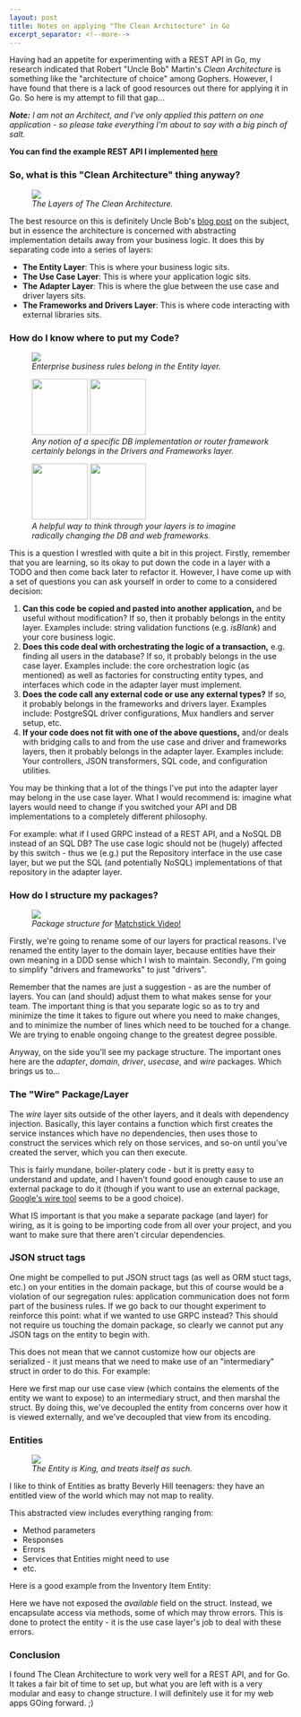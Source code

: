 ```yaml
---
layout: post
title: Notes on applying "The Clean Architecture" in Go
excerpt_separator: <!--more-->
---
```

<section>
    <p>Having had an appetite for experimenting with a REST API in Go, my research indicated that Robert
    "Uncle Bob" Martin's <i>Clean Architecture</i> is something like the "architecture of choice" among Gophers.
    However, I have found that there is a lack of good resources out there for applying it in Go. So here is my
    attempt to fill that gap...</p>
</section>
<!--more-->
<section>
    <p><i><b>Note:</b> I am not an Architect, and I've only applied this pattern on one application - so please take everything
    I'm about to say with a big pinch of salt.</i></p>
</section>

<section>
    <p><b>You can find the example REST API I implemented
    <a href="https://github.com/liampulles/matchstick-video">here</a></b></p>
</section>

<section>
    <hgroup>
        <h3>So, what is this "Clean Architecture" thing anyway?</h3>
    </hgroup>
        <aside>
        <figure>
            <img src="/images/clean-architecture-diagram.png">
            <figcaption><i>The Layers of The Clean Architecture.</i></figcaption>
        </figure>
    </aside>
    <aside>
        <p>The best resource on this is definitely Uncle Bob's
        <a href="https://blog.cleancoder.com/uncle-bob/2012/08/13/the-clean-architecture.html">blog post</a>
        on the subject, but in essence the architecture is concerned with abstracting implementation details
        away from your business logic. It does this by separating code into a series of layers:
        <ul>
            <li><b>The Entity Layer</b>: This is where your business logic sits.</li>
            <li><b>The Use Case Layer</b>: This is where your application logic sits.</li>
            <li><b>The Adapter Layer</b>: This is where the glue between the use case and driver layers sits.</li>
            <li><b>The Frameworks and Drivers Layer</b>: This is where code interacting with external libraries sits.</li>
        </ul>
        </p>
    </aside>
</section>

<section>
    <hgroup>
        <h3>How do I know where to put my Code?</h3>
    </hgroup>
    <aside>
        <figure>
            <img src="/images/rules-of-the-game-vhs-front.jpg">
            <figcaption><i>Enterprise business rules belong in the Entity layer.</i></figcaption>
        </figure>
        <figure>
            <img src="/images/postgresql-icon.png" width="100" height="100">
            <img src="/images/gorilla-icon.jpeg" width="100" height="100">
            <figcaption><i>Any notion of a specific DB implementation or router framework certainly belongs in the Drivers and Frameworks layer.</i></figcaption>
        </figure>
        <figure>
            <img src="/images/mongodb-icon.png" width="100" height="100">
            <img src="/images/grpc-icon.png" width="100" height="100">
            <figcaption><i>A helpful way to think through your layers is to imagine radically changing the DB and web frameworks.</i></figcaption>
        </figure>
    </aside>
    <aside>
        <p>This is a question I wrestled with quite a bit in this project. Firstly, remember that you are learning,
        so its okay to put down the code in a layer with a TODO and then come back later to refactor it.
        However, I have come up with a set of questions you can ask yourself in order to come to a considered
        decision:
        <ol>
            <li><b>Can this code be copied and pasted into another application,</b> and be useful without modification? If so,
            then it probably belongs in the entity layer. Examples include: string validation functions (e.g. <i>isBlank</i>) and
            your core business logic.</li>
            <li><b>Does this code deal with orchestrating the logic of a transaction,</b> e.g. finding all users in the database?
            If so, it probably belongs in the use case layer. Examples include: the core orchestration logic (as mentioned) as
            well as factories for constructing entity types, and interfaces which code in the adapter layer must implement.</li>
            <li><b>Does the code call any external code or use any external types?</b> If so, it probably belongs in the
            frameworks and drivers layer. Examples include: PostgreSQL driver configurations, Mux handlers and server setup,
            etc.</li>
            <li><b>If your code does not fit with one of the above questions,</b> and/or deals with bridging calls to and from
            the use case and driver and frameworks layers, then it probably belongs in the adapter layer. Examples include:
            Your controllers, JSON transformers, SQL code, and configuration utilities.</li>
        </ol>
        </p>
        <p>You may be thinking that a lot of the things I've put into the adapter layer may belong in the use case layer.
        What I would recommend is: imagine what layers would need to change if you switched your API and DB implementations to a
        completely different philosophy.</p>
        <p>For example: what if I used GRPC instead of a REST API, and a NoSQL DB instead of an SQL
        DB? The use case logic should not be (hugely) affected by this switch - thus we (e.g.) put the Repository interface in
        the use case layer, but we put the SQL (and potentially NoSQL) implementations of that repository in the adapter layer.</p>
    </aside>
</section>

<section>
    <hgroup>
        <h3>How do I structure my packages?</h3>
    </hgroup>
    <aside>
        <figure>
            <img src="/images/matchstick-video-package-structure.png">
            <figcaption><i>Package structure for</i> <a href="https://github.com/liampulles/matchstick-video">Matchstick Video!</a></figcaption>
        </figure>
    </aside>
    <aside>
        <p>Firstly, we're going to rename some of our layers for practical reasons. I've renamed the entity layer to the domain
        layer, because entities have their own meaning in a DDD sense which I wish to maintain. Secondly, I'm going to simplify
        "drivers and frameworks" to just "drivers".</p>
        <p>Remember that the
        names are just a suggestion - as are the number of layers. You can (and should) adjust them to what makes sense for your
        team. The important thing is that you separate logic so as to try and minimize the time it takes to figure out where you
        need to make changes, and to minimize the number of lines which need to be touched for a change. We are trying to enable
        ongoing change to the greatest degree possible.</p>
        <p>Anyway, on the side you'll see my package structure. The important ones here are the <i>adapter</i>, <i>domain</i>,
        <i>driver</i>, <i>usecase</i>, and <i>wire</i> packages. Which brings us to...</p>
    </aside>
</section>

<section>
    <hgroup>
        <h3>The "Wire" Package/Layer</h3>
    </hgroup>
    <aside><p></p></aside>
    <aside>
        <p>The <i>wire</i> layer sits outside of the other layers, and it deals with dependency injection. Basically, this
        layer contains a function which first creates the service instances which have no dependencies, then uses those to construct
        the services which rely on those services, and so-on until you've created the server, which you can then execute.</p>
    </aside>
</section>
<section>
    <script src="https://gist-it.appspot.com/github/liampulles/matchstick-video/blob/master/pkg/wire/wire.go?slice=29:43&footer=minimal"></script>
</section>
<section>
    <aside><p></p></aside>
    <aside>
        <p>This is fairly mundane, boiler-platery code - but it is pretty easy to understand and update, and I haven't found good
        enough cause to use an external package to do it (though if you want to use an external package,
        <a href="https://github.com/google/wire"> Google's wire tool</a> seems to be a good choice).</p>
        <p>What IS important is that you make a separate package (and layer) for wiring, as it is going to be importing code from all
        over your project, and you want to make sure that there aren't circular dependencies.</p>
    </aside>
</section>

<section>
    <hgroup>
        <h3>JSON struct tags</h3>
    </hgroup>
    <aside><p></p></aside>
    <aside>
        <p>One might be compelled to put JSON struct tags (as well as ORM stuct tags, etc.) on your entities in the domain package,
        but this of course would be a violation of our segregation rules: application communication does not form part of the
        business rules. If we go back to our thought experiment to reinforce this point: what if we wanted to use GRPC instead? This should not require us
        touching the domain package, so clearly we cannot put any JSON tags on the entity to begin with.</p>
        <p>This does not mean that we cannot customize how our objects are serialized - it just means that we need to make use of an "intermediary" struct
        in order to do this. For example:</p>
    </aside>
</section>
<section>
    <script src="https://gist-it.appspot.com/github/liampulles/matchstick-video/blob/master/pkg/adapter/http/json/encoder.service.go?slice=39:49&footer=minimal"></script>
    <script src="https://gist-it.appspot.com/github/liampulles/matchstick-video/blob/master/pkg/adapter/http/json/encoder.service.go?slice=27:33&footer=minimal"></script>
    <script src="https://gist-it.appspot.com/github/liampulles/matchstick-video/blob/master/pkg/adapter/http/json/encoder.service.go?slice=65:73&footer=minimal"></script>
</section>
<section>
    <aside><p></p></aside>
    <aside>
        <p>Here we first map our use case view (which contains the elements of the entity we want to expose) to an
        intermediary struct, and then marshal the struct. By doing this, we've decoupled the entity from concerns over how
        it is viewed externally, and we've decoupled that view from its encoding.</p>
    </aside>
</section>

<section>
    <hgroup>
        <h3>Entities</h3>
    </hgroup>
    <aside>
        <figure>
            <img src="/images/my-super-sweet-16.jpg">
            <figcaption><i>The Entity is King, and treats itself as such.</i></figcaption>
        </figure>
    </aside>
    <aside>
        <p>I like to think of Entities as bratty Beverly Hill teenagers: they have an entitled view of the world which may not map to reality.</p>
        This abstracted view includes everything ranging from:
        <ul>
            <li>Method parameters</li>
            <li>Responses</li>
            <li>Errors</li>
            <li>Services that Entities might need to use</li>
            <li>etc.</li>
        </ul>
        <p>Here is a good example from the Inventory Item Entity:</p>
    </aside>
</section>
<section>
    <script src="https://gist-it.appspot.com/github/liampulles/matchstick-video/blob/master/pkg/domain/entity/inventory.go?slice=65:92&footer=minimal"></script>
</section>
<section>
    <aside><p></p></aside>
    <aside>
        <p>Here we have not exposed the <i>available</i> field on the struct. Instead, we encapsulate access via methods,
        some of which may throw errors. This is done to protect the entity - it is the use case layer's job to deal with
        these errors.</p>
    </aside>
</section>

<section>
    <hgroup>
        <h3>Conclusion</h3>
    </hgroup>
    <p>I found The Clean Architecture to work very well for a REST API, and for Go. It takes
    a fair bit of time to set up, but what you are left with is a very modular and easy to change structure. I will
    definitely use it for my web apps GOing forward. ;)</p>
</section>